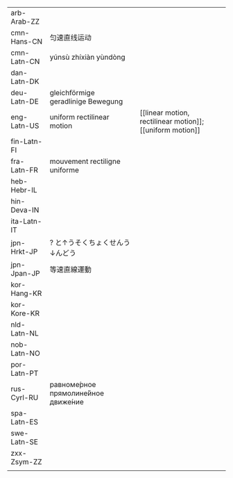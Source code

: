 | | | |
|-|-|-|
| arb-Arab-ZZ |  |  |
| cmn-Hans-CN | 匀速直线运动 |  |
| cmn-Latn-CN | yúnsù zhíxiàn yùndòng |  |
| dan-Latn-DK |  |  |
| deu-Latn-DE | gleichförmige geradlinige Bewegung |  |
| eng-Latn-US | uniform rectilinear motion | [[linear motion, rectilinear motion]]; [[uniform motion]] |
| fin-Latn-FI |  |  |
| fra-Latn-FR | mouvement rectiligne uniforme |  |
| heb-Hebr-IL |  |  |
| hin-Deva-IN |  |  |
| ita-Latn-IT |  |  |
| jpn-Hrkt-JP | ? と↑うそくちょくせんう↓んどう |  |
| jpn-Jpan-JP | 等速直線運動 |  |
| kor-Hang-KR |  |  |
| kor-Kore-KR |  |  |
| nld-Latn-NL |  |  |
| nob-Latn-NO |  |  |
| por-Latn-PT |  |  |
| rus-Cyrl-RU | равноме́рное прямолине́йное движе́ние |  |
| spa-Latn-ES |  |  |
| swe-Latn-SE |  |  |
| zxx-Zsym-ZZ |  |  |
|  |  |  |
